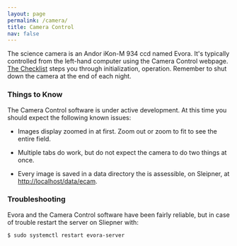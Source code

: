 ```yaml
---
layout: page
permalink: /camera/
title: Camera Control
nav: false
---
```

The science camera is an Andor iKon-M 934 ccd named Evora. It's typically controlled from the left-hand computer using the Camera Control webpage. [The Checklist](checklist/) steps you through initialization, operation. Remember to shut down the camera at the end of each night.

### Things to Know
The Camera Control software is under active development. At this time you should expect the following known issues:

- Images display zoomed in at first. Zoom out or zoom to fit to see the entire field.

- Multiple tabs do work, but do not expect the camera to do two things at once.

- Every image is saved in a data directory the is assessible, on Sleipner, at [http://localhost/data/ecam](http://localhost/data/ecam).

### Troubleshooting

Evora and the Camera Control software have been fairly reliable, but in case of trouble restart the server on Sliepner with:

`$ sudo systemctl restart evora-server`
